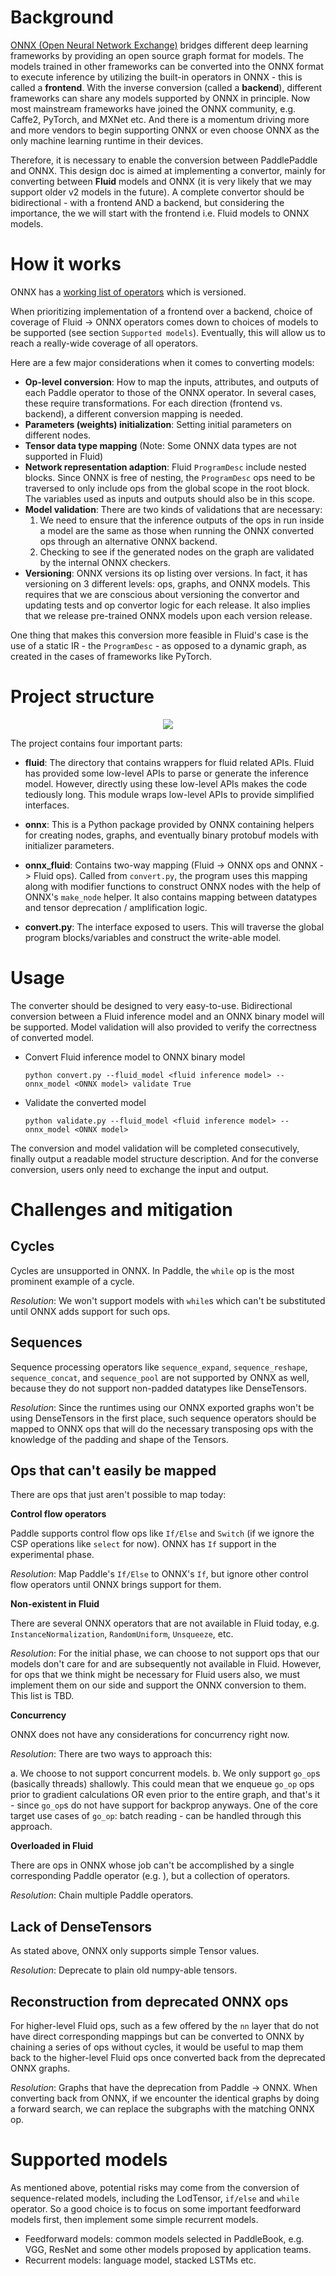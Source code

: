# Background

[ONNX (Open Neural Network Exchange)](https://github.com/onnx/onnx) bridges different deep learning frameworks by providing an open source graph format for models. The models trained in other frameworks can be converted into the ONNX format to execute inference by utilizing the built-in operators in ONNX - this is called a **frontend**. With the inverse conversion (called a **backend**), different frameworks can share any models supported by ONNX in principle. Now most mainstream frameworks have joined the ONNX community, e.g. Caffe2, PyTorch, and MXNet etc. And there is a momentum driving more and more vendors to begin supporting ONNX or even choose ONNX as the only machine learning runtime in their devices.

Therefore, it is necessary to enable the conversion between PaddlePaddle and ONNX. This design doc is aimed at implementing a convertor, mainly for converting between **Fluid** models and ONNX (it is very likely that we may support older v2 models in the future). A complete convertor should be bidirectional - with a frontend AND a backend, but considering the importance, the we will start with the frontend i.e. Fluid models to ONNX models.


# How it works

ONNX has a [working list of operators](https://github.com/onnx/onnx/blob/master/docs/Operators.md) which is versioned.

When prioritizing implementation of a frontend over a backend, choice of coverage of Fluid -> ONNX operators comes down to choices of models to be supported (see section `Supported models`). Eventually, this will allow us to reach a really-wide coverage of all operators.

Here are a few major considerations when it comes to converting models:

- **Op-level conversion**: How to map the inputs, attributes, and outputs of each Paddle operator to those of the ONNX operator. In several cases, these require transformations. For each direction (frontend vs. backend), a different conversion mapping is needed.
- **Parameters (weights) initialization**: Setting initial parameters on different nodes.
- **Tensor data type mapping** (Note: Some ONNX data types are not supported in Fluid)
- **Network representation adaption**: Fluid `ProgramDesc` include nested blocks. Since ONNX is free of nesting, the `ProgramDesc` ops need to be traversed to only include ops from the global scope in the root block. The variables used as inputs and outputs should also be in this scope.
- **Model validation**: There are two kinds of validations that are necessary:
   1. We need to ensure that the inference outputs of the ops in run inside a model are the same as those when running the ONNX converted ops through an alternative ONNX backend.
   2. Checking to see if the generated nodes on the graph are validated by the internal ONNX checkers.
- **Versioning**: ONNX versions its op listing over versions. In fact, it has versioning on 3 different levels: ops, graphs, and ONNX models. This requires that we are conscious about versioning the convertor and updating tests and op convertor logic for each release. It also implies that we release pre-trained ONNX models upon each version release.

One thing that makes this conversion more feasible in Fluid's case is the use of a static IR - the `ProgramDesc` - as opposed to a dynamic graph, as created in the cases of frameworks like PyTorch.


# Project structure

<p align="center">
<img src="./images/project_structure.png"/>
</p>

The project contains four important parts:

* **fluid**: The directory that contains wrappers for fluid related APIs. Fluid has provided some low-level APIs to parse or generate the inference model. However, directly using these low-level APIs makes the code tediously long. This module wraps low-level APIs to provide simplified interfaces.

* **onnx**: This is a Python package provided by ONNX containing helpers for creating nodes, graphs, and eventually binary protobuf models with initializer parameters.

* **onnx_fluid**: Contains two-way mapping (Fluid -> ONNX ops and ONNX -> Fluid ops). Called from `convert.py`, the program uses this mapping along with modifier functions to construct ONNX nodes with the help of ONNX's `make_node` helper. It also contains mapping between datatypes and tensor deprecation / amplification logic.

* **convert.py**: The interface exposed to users. This will traverse the global program blocks/variables and construct the write-able model.


# Usage
The converter should be designed to very easy-to-use. Bidirectional conversion between a Fluid inference model and an ONNX binary model will be supported. Model validation will also provided to verify the correctness of converted model.

* Convert Fluid inference model to ONNX binary model

    ```
    python convert.py --fluid_model <fluid inference model> --onnx_model <ONNX model> validate True
    ```

* Validate the converted model

    ```
    python validate.py --fluid_model <fluid inference model> --onnx_model <ONNX model>
    ```

The conversion and model validation will be completed consecutively, finally output a readable model structure description. And for the converse conversion, users only need to exchange the input and output.


# Challenges and mitigation

## Cycles

Cycles are unsupported in ONNX. In Paddle, the `while` op is the most prominent example of a cycle.

*Resolution*: We won't support models with `while`s which can't be substituted until ONNX adds support for such ops.

## Sequences

Sequence processing operators like `sequence_expand`, `sequence_reshape`, `sequence_concat`, and `sequence_pool` are not supported by ONNX as well, because they do not support non-padded datatypes like DenseTensors.

*Resolution*: Since the runtimes using our ONNX exported graphs won't be using DenseTensors in the first place, such sequence operators should be mapped to ONNX ops that will do the necessary transposing ops with the knowledge of the padding and shape of the Tensors.

## Ops that can't easily be mapped

There are ops that just aren't possible to map today:

**Control flow operators**

Paddle supports control flow ops like `If/Else` and `Switch` (if we ignore the CSP operations like `select` for now). ONNX has `If` support in the experimental phase.

*Resolution*: Map Paddle's `If/Else` to ONNX's `If`, but ignore other control flow operators until ONNX brings support for them.


**Non-existent in Fluid**

There are several ONNX operators that are not available in Fluid today, e.g. `InstanceNormalization`, `RandomUniform`, `Unsqueeze`, etc.

*Resolution*: For the initial phase, we can choose to not support ops that our models don't care for and are subsequently not available in Fluid. However, for ops that we think might be necessary for Fluid users also, we must implement them on our side and support the ONNX conversion to them. This list is TBD.


**Concurrency**

ONNX does not have any considerations for concurrency right now.

*Resolution*: There are two ways to approach this:

a. We choose to not support concurrent models.
b. We only support `go_op`s (basically threads) shallowly. This could mean that we enqueue `go_op` ops prior to gradient calculations OR even prior to the entire graph, and that's it - since `go_op`s do not have support for backprop anyways. One of the core target use cases of `go_op`: batch reading - can be handled through this approach.


**Overloaded in Fluid**

There are ops in ONNX whose job can't be accomplished by a single corresponding Paddle operator (e.g. ), but a collection of operators.

*Resolution*: Chain multiple Paddle operators.


## Lack of DenseTensors

As stated above, ONNX only supports simple Tensor values.

*Resolution*: Deprecate to plain old numpy-able tensors.


## Reconstruction from deprecated ONNX ops

For higher-level Fluid ops, such as a few offered by the `nn` layer that do not have direct corresponding mappings but can be converted to ONNX by chaining a series of ops without cycles, it would be useful to map them back to the higher-level Fluid ops once converted back from the deprecated ONNX graphs.

*Resolution*: Graphs that have the deprecation from Paddle -> ONNX. When converting back from ONNX, if we encounter the identical graphs by doing a forward search, we can replace the subgraphs with the matching ONNX op.


# Supported models

As mentioned above, potential risks may come from the conversion of sequence-related models, including the LodTensor, ```if/else``` and ```while``` operator. So a good choice is to focus on some important feedforward models first, then implement some simple recurrent models.

- Feedforward models: common models selected in PaddleBook, e.g. VGG, ResNet and some other models proposed by application teams.
- Recurrent models: language model, stacked LSTMs etc.
